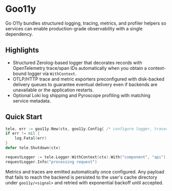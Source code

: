 # Goo11y

Go O11y bundles structured logging, tracing, metrics, and profiler helpers so services can enable production-grade observability with a single dependency.

## Highlights

- Structured Zerolog-based logger that decorates records with OpenTelemetry trace/span IDs automatically when you obtain a context-bound logger via `WithContext`.
- OTLP/HTTP trace and metric exporters preconfigured with disk-backed delivery queues to guarantee eventual delivery even if backends are unavailable or the application restarts.
- Optional Loki log shipping and Pyroscope profiling with matching service metadata.

## Quick Start

```go
tele, err := goo11y.New(ctx, goo11y.Config{ /* configure logger, tracer, meter, profiler */ })
if err != nil {
	log.Fatal(err)
}
defer tele.Shutdown(ctx)

requestLogger := tele.Logger.WithContext(ctx).With("component", "api")
requestLogger.Info("processing request")
```

Metrics and traces are emitted automatically once configured. Any payload that fails to reach the backend is persisted to the user's cache directory under `goo11y/<signal>` and retried with exponential backoff until accepted.
